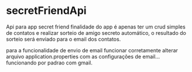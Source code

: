 # secretFriendApi

Api para app secret friend
finalidade do app é apenas ter um crud simples de contatos e realizar 
sorteio de amigo secreto automático, o resultado do sorteio será enviado
para o email dos contatos.

para a funcionalidade de envio de email funcionar corretamente alterar arquivo
application.properties com as configurações de email...
funcionando por padrao com gmail.
